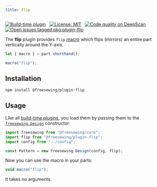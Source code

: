 ```yaml
---
title: flip
---
```


[![Build-time plugin](https://img.shields.io/badge/Type-build--time-purple.svg)](/plugins) &nbsp; [![License: MIT](https://img.shields.io/npm/l/@freesewing/plugin-flip.svg?label=License)](https://www.npmjs.com/package/@freesewing/plugin-flip) &nbsp; [![Code quality on DeepScan](https://deepscan.io/api/teams/2114/projects/2993/branches/23256/badge/grade.svg)](https://deepscan.io/dashboard#view=project&tid=2114&pid=2993&bid=23256) &nbsp; [![Open issues tagged pkg:plugin-flip](https://img.shields.io/github/issues/freesewing/freesewing/pkg:plugin-flip.svg?label=Issues)](https://github.com/freesewing/freesewing/issues?q=is%3Aissue+is%3Aopen+label%3Apkg%3Aplugin-flip)

The **flip** plugin provides `flip` [macro](/plugins#macros) which flips (mirrors) an entire part vertically around the Y-axis.

```js
let { macro } = part.shorthand();

macro("flip");
```

## Installation

```bash
npm install @freesewing/plugin-flip
```

## Usage

Like all [build-time plugins](/plugins#build-time-plugins), you load them by passing them to the [`freesewing.Design`](/api#design) constructor:

```js
import freesewing from "@freesewing/core";
import flip from "@freesewing/plugin-flip";
import config from "../config";

const Pattern = new freesewing.Design(config, flip);
```

Now you can use the macro in your parts:

```js
void macro("flip");
```

It takes no arguments.
